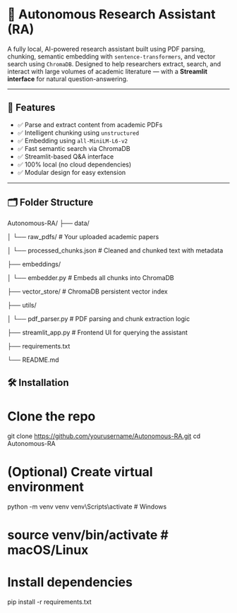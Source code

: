 # 🧠 Autonomous Research Assistant (RA)

A fully local, AI-powered research assistant built using PDF parsing, chunking, semantic embedding with `sentence-transformers`, and vector search using `ChromaDB`. Designed to help researchers extract, search, and interact with large volumes of academic literature — with a **Streamlit interface** for natural question-answering.

---

## 🚀 Features

- ✅ Parse and extract content from academic PDFs
- ✅ Intelligent chunking using `unstructured`
- ✅ Embedding using `all-MiniLM-L6-v2`
- ✅ Fast semantic search via ChromaDB
- ✅ Streamlit-based Q&A interface
- ✅ 100% local (no cloud dependencies)
- ✅ Modular design for easy extension

---

## 🗂️ Folder Structure

Autonomous-RA/
├── data/

│ └── raw_pdfs/ # Your uploaded academic papers

│ └── processed_chunks.json # Cleaned and chunked text with metadata

├── embeddings/

│ └── embedder.py # Embeds all chunks into ChromaDB

├── vector_store/ # ChromaDB persistent vector index

├── utils/

│ └── pdf_parser.py # PDF parsing and chunk extraction logic

├── streamlit_app.py # Frontend UI for querying the assistant

├── requirements.txt

└── README.md


## 🛠️ Installation

# Clone the repo
git clone https://github.com/yourusername/Autonomous-RA.git
cd Autonomous-RA

# (Optional) Create virtual environment
python -m venv venv
venv\Scripts\activate   # Windows
# source venv/bin/activate  # macOS/Linux

# Install dependencies
pip install -r requirements.txt
 
